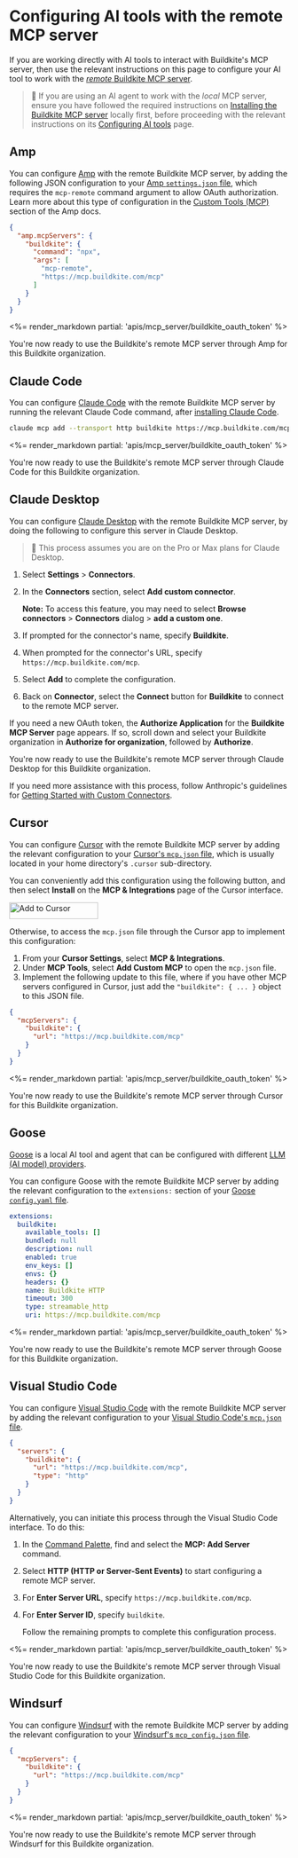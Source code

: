 # Configuring AI tools with the remote MCP server

If you are working directly with AI tools to interact with Buildkite's MCP server, then use the relevant instructions on this page to configure your AI tool to work with the [_remote_ Buildkite MCP server](/docs/apis/mcp-server#types-of-mcp-servers-remote-mcp-server).

> 📘
> If you are using an AI agent to work with the _local_ MCP server, ensure you have followed the required instructions on [Installing the Buildkite MCP server](/docs/apis/mcp-server/local/installing) locally first, before proceeding with the relevant instructions on its [Configuring AI tools](/docs/apis/mcp-server/local/configuring-ai-tools) page.

## Amp

You can configure [Amp](https://ampcode.com/) with the remote Buildkite MCP server, by adding the following JSON configuration to your [Amp `settings.json` file](https://ampcode.com/manual#configuration), which requires the `mcp-remote` command argument to allow OAuth authorization. Learn more about this type of configuration in the [Custom Tools (MCP)](https://ampcode.com/manual#mcp) section of the Amp docs.

```json
{
  "amp.mcpServers": {
    "buildkite": {
      "command": "npx",
      "args": [
        "mcp-remote",
        "https://mcp.buildkite.com/mcp"
      ]
    }
  }
}
```

<%= render_markdown partial: 'apis/mcp_server/buildkite_oauth_token' %>

You're now ready to use the Buildkite's remote MCP server through Amp for this Buildkite organization.

## Claude Code

You can configure [Claude Code](https://www.anthropic.com/claude-code) with the remote Buildkite MCP server by running the relevant Claude Code command, after [installing Claude Code](https://docs.anthropic.com/en/docs/claude-code/overview).

```bash
claude mcp add --transport http buildkite https://mcp.buildkite.com/mcp
```

<%= render_markdown partial: 'apis/mcp_server/buildkite_oauth_token' %>

You're now ready to use the Buildkite's remote MCP server through Claude Code for this Buildkite organization.

## Claude Desktop

You can configure [Claude Desktop](https://claude.ai/download) with the remote Buildkite MCP server, by doing the following to configure this server in Claude Desktop.

> 📘
> This process assumes you are on the Pro or Max plans for Claude Desktop.

1. Select **Settings** > **Connectors**.
1. In the **Connectors** section, select **Add custom connector**.

    **Note:** To access this feature, you may need to select **Browse connectors** > **Connectors** dialog > **add a custom one**.

1. If prompted for the connector's name, specify **Buildkite**.
1. When prompted for the connector's URL, specify `https://mcp.buildkite.com/mcp`.
1. Select **Add** to complete the configuration.
1. Back on **Connector**, select the **Connect** button for **Buildkite** to connect to the remote MCP server.

If you need a new OAuth token, the **Authorize Application** for the **Buildkite MCP Server** page appears. If so, scroll down and select your Buildkite organization in **Authorize for organization**, followed by **Authorize**.

You're now ready to use the Buildkite's remote MCP server through Claude Desktop for this Buildkite organization.

If you need more assistance with this process, follow Anthropic's guidelines for [Getting Started with Custom Connectors](https://support.anthropic.com/en/articles/11175166-getting-started-with-custom-connectors-using-remote-mcp#h_3d1a65aded).

## Cursor

You can configure [Cursor](https://cursor.com/) with the remote Buildkite MCP server by adding the relevant configuration to your [Cursor's `mcp.json` file](https://docs.cursor.com/en/context/mcp#using-mcp-json), which is usually located in your home directory's `.cursor` sub-directory.

You can conveniently add this configuration using the following button, and then select **Install** on the **MCP & Integrations** page of the Cursor interface.

<a class="inline-block" href="https://cursor.com/en/install-mcp?name=buildkite&config=eyJ1cmwiOiJodHRwczovL21jcC5idWlsZGtpdGUuY29tL21jcCJ9" target="_blank" rel="nofollow"><img src="https://cursor.com/deeplink/mcp-install-dark.svg" alt="Add to Cursor" class="no-decoration" width="160" height="30"></a><br/>

Otherwise, to access the `mcp.json` file through the Cursor app to implement this configuration:

1. From your **Cursor Settings**, select **MCP & Integrations**.
1. Under **MCP Tools**, select **Add Custom MCP** to open the `mcp.json` file.
1. Implement the following update to this file, where if you have other MCP servers configured in Cursor, just add the `"buildkite": { ... }` object to this JSON file.

```json
{
  "mcpServers": {
    "buildkite": {
      "url": "https://mcp.buildkite.com/mcp"
    }
  }
}
```

<%= render_markdown partial: 'apis/mcp_server/buildkite_oauth_token' %>

You're now ready to use the Buildkite's remote MCP server through Cursor for this Buildkite organization.

## Goose

[Goose](https://block.github.io/goose/) is a local AI tool and agent that can be configured with different [LLM (AI model) providers](https://block.github.io/goose/docs/getting-started/providers).

You can configure Goose with the remote Buildkite MCP server by adding the relevant configuration to the `extensions:` section of your [Goose `config.yaml` file](https://block.github.io/goose/docs/getting-started/using-extensions/#config-entry).

```yaml
extensions:
  buildkite:
    available_tools: []
    bundled: null
    description: null
    enabled: true
    env_keys: []
    envs: {}
    headers: {}
    name: Buildkite HTTP
    timeout: 300
    type: streamable_http
    uri: https://mcp.buildkite.com/mcp
```

<%= render_markdown partial: 'apis/mcp_server/buildkite_oauth_token' %>

You're now ready to use the Buildkite's remote MCP server through Goose for this Buildkite organization.

## Visual Studio Code

You can configure [Visual Studio Code](https://code.visualstudio.com/) with the remote Buildkite MCP server by adding the relevant configuration to your [Visual Studio Code's `mcp.json` file](https://code.visualstudio.com/docs/copilot/customization/mcp-servers#_add-an-mcp-server).

```json
{
  "servers": {
    "buildkite": {
      "url": "https://mcp.buildkite.com/mcp",
      "type": "http"
    }
  }
}
```

Alternatively, you can initiate this process through the Visual Studio Code interface. To do this:

1. In the [Command Palette](https://code.visualstudio.com/docs/getstarted/getting-started#_access-commands-with-the-command-palette), find and select the **MCP: Add Server** command.
1. Select **HTTP (HTTP or Server-Sent Events)** to start configuring a remote MCP server.
1. For **Enter Server URL**, specify `https://mcp.buildkite.com/mcp`.
1. For **Enter Server ID**, specify `buildkite`.

    Follow the remaining prompts to complete this configuration process.

<%= render_markdown partial: 'apis/mcp_server/buildkite_oauth_token' %>

You're now ready to use the Buildkite's remote MCP server through Visual Studio Code for this Buildkite organization.

## Windsurf

You can configure [Windsurf](https://windsurf.com/) with the remote Buildkite MCP server by adding the relevant configuration to your [Windsurf's `mcp_config.json` file](https://docs.windsurf.com/windsurf/cascade/mcp#mcp-config-json).

```json
{
  "mcpServers": {
    "buildkite": {
      "url": "https://mcp.buildkite.com/mcp"
    }
  }
}
```

<%= render_markdown partial: 'apis/mcp_server/buildkite_oauth_token' %>

You're now ready to use the Buildkite's remote MCP server through Windsurf for this Buildkite organization.
